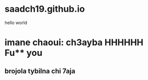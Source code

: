# saadch19.github.io
hello world

<h1>imane chaoui: ch3ayba HHHHHH Fu** you</h1>

<h2>brojola tybilna chi 7aja</h2>
